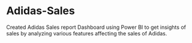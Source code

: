 # Adidas-Sales
Created Adidas Sales report Dashboard using Power BI to get insights of sales by analyzing various features affecting the sales of Adidas.
